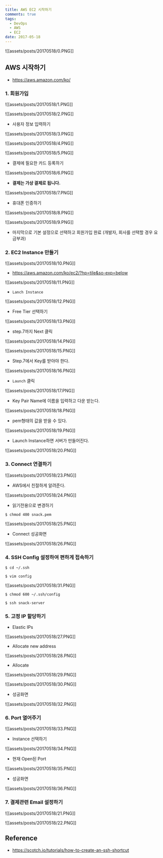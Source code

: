 ```yaml
---
title: AWS EC2 시작하기
comments: true
tags:
  - DevOps
  - AWS
  - EC2
date: 2017-05-18
---
```


![[assets/posts/20170518/0.PNG]]

## AWS 시작하기
- <https://aws.amazon.com/ko/>

### 1. 회원가입
![[assets/posts/20170518/1.PNG]]

![[assets/posts/20170518/2.PNG]]

- 사용자 정보 입력하기

![[assets/posts/20170518/3.PNG]]

![[assets/posts/20170518/4.PNG]]

![[assets/posts/20170518/5.PNG]]

- 결제에 필요한 카드 등록하기

![[assets/posts/20170518/6.PNG]]

- **결제는 가상 결제로 됩니다.**

![[assets/posts/20170518/7.PNG]]

- 휴대폰 인증하기

![[assets/posts/20170518/8.PNG]]

![[assets/posts/20170518/9.PNG]]

- 마지막으로 기본 설정으로 선택하고 회원가입 완료 (개발자, 회사를 선택할 경우 요금부과)


### 2. EC2 Instance 만들기

![[assets/posts/20170518/10.PNG]]

- <https://aws.amazon.com/ko/ec2/?hp=tile&so-exp=below>

![[assets/posts/20170518/11.PNG]]

- `Lanch Instance`

![[assets/posts/20170518/12.PNG]]

- Free Tier 선택하기

![[assets/posts/20170518/13.PNG]]

- step.7까지 Next 클릭

![[assets/posts/20170518/14.PNG]]

![[assets/posts/20170518/15.PNG]]

- Step.7에서 Key를 받아야 한다.

![[assets/posts/20170518/16.PNG]]

- `Launch` 클릭

![[assets/posts/20170518/17.PNG]]

- Key Pair Name에 이름을 입력하고 다운 받는다.

![[assets/posts/20170518/18.PNG]]

- pem형태의 값을 받을 수 있다.

![[assets/posts/20170518/19.PNG]]

- Launch Instance하면 서버가 만들어진다.

![[assets/posts/20170518/20.PNG]]

### 3. Connect 연결하기

![[assets/posts/20170518/23.PNG]]

- AWS에서 친절하게 알려준다.

![[assets/posts/20170518/24.PNG]]

- 읽기전용으로 변경하기

``` shell
$ chmod 400 snack.pem
```

![[assets/posts/20170518/25.PNG]]

- Connect 성공화면

![[assets/posts/20170518/26.PNG]]

### 4. SSH Config 설정하여 편하게 접속하기

``` shell
$ cd ~/.ssh
```


``` shell
$ vim config
```

![[assets/posts/20170518/31.PNG]]

``` shell
$ chmod 600 ~/.ssh/config
```

``` shell
$ ssh snack-server
```



### 5. 고정 IP 할당하기
- Elastic IPs

![[assets/posts/20170518/27.PNG]]

- Allocate new address

![[assets/posts/20170518/28.PNG]]

- Allocate

![[assets/posts/20170518/29.PNG]]

![[assets/posts/20170518/30.PNG]]

- 성공화면

![[assets/posts/20170518/32.PNG]]

### 6. Port 열어주기

![[assets/posts/20170518/33.PNG]]

- Instance 선택하기

![[assets/posts/20170518/34.PNG]]

- 현재 Open된 Port

![[assets/posts/20170518/35.PNG]]

- 성공화면

![[assets/posts/20170518/36.PNG]]


### 7. 결제관련 Email 설정하기

![[assets/posts/20170518/21.PNG]]

![[assets/posts/20170518/22.PNG]]




## Reference
- <https://scotch.io/tutorials/how-to-create-an-ssh-shortcut>
